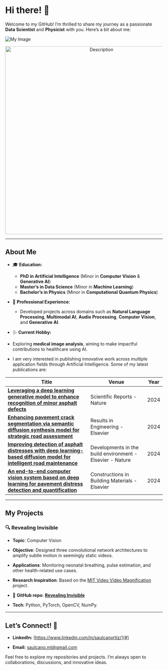 # Hi there! 👋

Welcome to my GitHub! I’m thrilled to share my journey as a passionate **Data Scientist** and **Physicist** with you. Here’s a bit about me:

![My Image](readme_data/image_sample_projects.png)


<div align="center">
  <img src="readme_data/gif_sample_projects.gif" alt="Description" width="600"/>
</div>

---

## About Me

- 🎓 **Education:**
  - **PhD in Artificial Intelligence** (Minor in **Computer Vision** & **Generative AI**)
  - **Master’s in Data Science** (Minor in **Machine Learning**)
  - **Bachelor’s in Physics** (Minor in **Computational Quantum Physics**)

- 💼 **Professional Experience:**
  - Developed projects across domains such as **Natural Language Processing**, **Multimodal AI**, **Audio Processing**, **Computer Vision**, and **Generative AI**.
 
 - 🩺 **Current Hobby:**
  - Exploring **medical image analysis**, aiming to make impactful contributions to healthcare using AI.
  - I am very interested in publishing innovative work across multiple application fields through Artificial Intelligence. Some of my latest publications are:

| Title | Venue | Year |
|-------|-------|------|
| **[Leveraging a deep learning generative model to enhance recognition of minor asphalt defects](https://doi.org/10.1038/s41598-024-80199-3)** | Scientific Reports - Nature | 2024 |
| **[Enhancing pavement crack segmentation via semantic diffusion synthesis model for strategic road assessment](https://doi.org/10.1016/j.rineng.2024.102745)** | Results in Engineering - Elsevier | 2024 |
| **[Improving detection of asphalt distresses with deep learning-based diffusion model for intelligent road maintenance](https://doi.org/10.1016/j.dibe.2023.100315)** | Developments in the build environment - Elsevier - Nature | 2024 |
| **[An end-to-end computer vision system based on deep learning for pavement distress detection and quantification](https://doi.org/10.1016/j.conbuildmat.2024.135036)** | Constructions in Building Materials - Elsevier | 2024 |

---

## My Projects



### 🔍 **Revealing Invisible**
- **Topic**: Computer Vision
- **Objective**: Designed three convolutional network architectures to amplify subtle motion in seemingly static videos.
- **Applications**: Monitoring neonatal breathing, pulse estimation, and other health-related use cases.
- **Research Inspiration**: Based on the [MIT Video Video Magnification](https://people.csail.mit.edu/mrub/vidmag/) project.
- 🤖 **GitHub repo**: **[Revealing Invisible](https://github.com/saulcanortiz/RevealingInvisible.git)**

- **Tech**: Python, PyTorch, OpenCV, NumPy.


---

## Let’s Connect! 🌟

- **LinkedIn:** [https://www.linkedin.com/in/saulcanortiz/](#)

- **Email:** [saulcano.ml@gmail.com](mailto:#)

Feel free to explore my repositories and projects. I’m always open to collaborations, discussions, and innovative ideas. 

